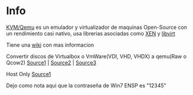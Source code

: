# Info
[KVM/Qemu](https://www.qemu.org/) es un emulador y virtualizador de maquinas Open-Source con un rendimiento casi nativo, usa librerias asociadas como [XEN](https://xenproject.org/) y [libvirt](https://libvirt.org/)



Tiene una [wiki](https://wiki.qemu.org) con mas informacion

Convertir discos de Virtualbox o VmWare(VDI, VHD, VHDX) a qemu(Raw o Qcow2)
[Source1](https://dannyda.com/2020/06/25/how-to-use-qemu-img-command-to-convert-between-vmdk-raw-qcow2-vdi-vhd-vhdx-formats-disk-images-qemu-img-create-snapshot-resize-etc/) | [Source2](https://blog.mcfisch.com/virtualization/Convert-VM-from-OVA-to-QCOW2-and-run-on-QEMU-KVM/) | [Source3](https://kevrocks67.github.io/blog/running-vmware-images-in-qemu.html)

Host Only
[Source1](https://kevrocks67.github.io/blog/qemu-host-only-networking.html)

Dejo como nota aqui que la contraseña de Win7 ENSP es "12345"